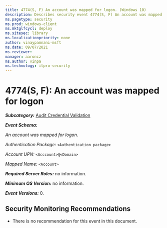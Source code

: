 ```yaml
---
title: 4774(S, F) An account was mapped for logon. (Windows 10)
description: Describes security event 4774(S, F) An account was mapped for logon. This event is generated when an account is mapped for logon.
ms.pagetype: security
ms.prod: windows-client
ms.mktglfcycl: deploy
ms.sitesec: library
ms.localizationpriority: none
author: vinaypamnani-msft
ms.date: 09/07/2021
ms.reviewer:
manager: aaroncz
ms.author: vinpa
ms.technology: itpro-security
---
```


# 4774(S, F): An account was mapped for logon

***Subcategory:***&nbsp;[Audit Credential Validation](audit-credential-validation.md)

***Event Schema:***

*An account was mapped for logon.*

*Authentication Package:* `<Authentication package>`

*Account UPN:* `<Acccount>@<Domain>`

*Mapped Name:* `<Account>`

***Required Server Roles:*** no information.

***Minimum OS Version:*** no information.

***Event Versions:*** 0.

## Security Monitoring Recommendations

- There is no recommendation for this event in this document.

